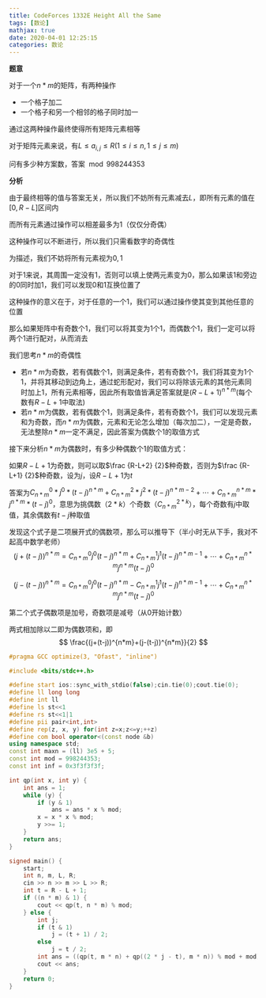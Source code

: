 ```yaml
---
title: CodeForces 1332E Height All the Same
tags: [数论]
mathjax: true
date: 2020-04-01 12:25:15
categories: 数论
---
```


**题意**

对于一个$n*m$的矩阵，有两种操作

+ 一个格子加二
+ 一个格子和另一个相邻的格子同时加一

通过这两种操作最终使得所有矩阵元素相等

对于矩阵元素来说，有$L\leq a_{i,j}\leq R(1\leq i\leq n,1\leq j\leq m)$

问有多少种方案数，答案$\mod 998244353$

<!--more-->

**分析**

由于最终相等的值与答案无关，所以我们不妨所有元素减去$L$，即所有元素的值在$[0,R-L]$区间内

而所有元素通过操作可以相差最多为$1$（仅仅分奇偶）

这种操作可以不断进行，所以我们只需看数字的奇偶性

为描述，我们不妨将所有元素视为$0,1$

对于$1$来说，其周围一定没有$1$，否则可以填上使两元素变为$0$，那么如果该$1$和旁边的$0$同时加$1$，我们可以发现$0$和$1$互换位置了

这种操作的意义在于，对于任意的一个$1$，我们可以通过操作使其变到其他任意的位置

那么如果矩阵中有奇数个$1$，我们可以将其变为$1$个$1$，而偶数个$1$，我们一定可以将两个$1$进行配对，从而消去

我们思考$n*m$的奇偶性

+ 若$n*m$为奇数，若有偶数个$1$，则满足条件，若有奇数个$1$，我们将其变为$1$个$1$，并将其移动到边角上，通过蛇形配对，我们可以将除该元素的其他元素同时加上$1$，所有元素相等，因此所有取值皆满足答案就是$(R-L+1)^{n*m}$(每个数有$R-L+1$中取法)
+ 若$n*m$为偶数，若有偶数个$1$，则满足条件，若有奇数个$1$，我们可以发现元素和为奇数，而$n*m$为偶数，元素和无论怎么增加（每次加二），一定是奇数，无法整除$n*m$一定不满足，因此答案为偶数个$1$的取值方式

接下来分析$n*m$为偶数时，有多少种偶数个$1$的取值方式：

如果$R-L+1$为奇数，则可以取$\frac {R-L+2} {2}$种奇数，否则为$\frac {R-L+1} {2}$种奇数，设为$j$，设$R-L+1$为$t$

答案为$C^0_{n*m}*j^0*(t-j)^{n*m}+C^2_{n*m}*j^2*(t-j)^{n*m-2}+\cdots+C^{n*m}_{n*m}*j^{n*m}*(t-j)^{0}$，意思为挑偶数（$2*k$）个奇数（$C^{2*k}_{n*m}$），每个奇数有$j$中取值，其余偶数有$t-j$种取值

发现这个式子是二项展开式的偶数项，那么可以推导下（半小时无从下手，我对不起高中数学老师）
$$
(j+(t-j))^{n*m}=C^{0}_{n*m}j^{0}(t-j)^{n*m}+C^{1}_{n*m}j^{1}(t-j)^{n*m-1}+\cdots+C^{n*m}_{n*m}j^{n*m}(t-j)^{0}
$$

$$
(j-(t-j))^{n*m}=C^{0}_{n*m}j^{0}(t-j)^{n*m}-C^{1}_{n*m}j^{1}(t-j)^{n*m-1}+\cdots+C^{n*m}_{n*m}j^{n*m}(t-j)^{0}
$$

第二个式子偶数项是加号，奇数项是减号（从$0$开始计数）

两式相加除以二即为偶数项和，即
$$
\frac{(j+(t-j))^{n*m}+(j-(t-j))^{n*m}}{2}
$$

```cpp
#pragma GCC optimize(3, "Ofast", "inline")

#include <bits/stdc++.h>

#define start ios::sync_with_stdio(false);cin.tie(0);cout.tie(0);
#define ll long long
#define int ll
#define ls st<<1
#define rs st<<1|1
#define pii pair<int,int>
#define rep(z, x, y) for(int z=x;z<=y;++z)
#define com bool operator<(const node &b)
using namespace std;
const int maxn = (ll) 3e5 + 5;
const int mod = 998244353;
const int inf = 0x3f3f3f3f;

int qp(int x, int y) {
    int ans = 1;
    while (y) {
        if (y & 1)
            ans = ans * x % mod;
        x = x * x % mod;
        y >>= 1;
    }
    return ans;
}

signed main() {
    start;
    int n, m, L, R;
    cin >> n >> m >> L >> R;
    int t = R - L + 1;
    if ((n * m) & 1) {
        cout << qp(t, n * m) % mod;
    } else {
        int j;
        if (t & 1)
            j = (t + 1) / 2;
        else
            j = t / 2;
        int ans = ((qp(t, m * n) + qp((2 * j - t), m * n)) % mod + mod) % mod * qp(2, mod - 2) % mod;
        cout << ans;
    }
    return 0;
}
```

